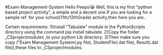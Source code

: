 #Exam-Management-System
Hello Peeps!😀
Well, this is my first "python based project activity", a simple and a decent one.If you are looking for a sample ref. for your school(11th/12thGrade) activity,then here you are..

Certain requirements:
1)Install "Tabulate" module in the PythonScripts directory using the command pip install tabulate.
2)Copy the folder _CSprojectmodules ,to your python Lib directory.
3)Then make sure you copy ("Exam Management System(.py file), StudentFile(.dat file), Result(.dat file)),these files to _CSprojectmodules.


